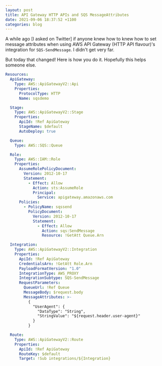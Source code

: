 ```yaml
---
layout: post
title: API Gateway HTTP APIs and SQS MessageAttributes
date: 2021-09-06 18:37:52 +1100
categories: blog
---
```


A while ago [I asked on Twitter] if anyone knew how to knew how to set
message attributes when using AWS API Gateway (HTTP API flavour)'s integration
for `SQS-SendMessage`. I didn't get very far.

But today that changed! Here is how you do it. Hopefully this helps someone else.

```yaml
Resources:
  ApiGateway:
    Type: AWS::ApiGatewayV2::Api
    Properties:
      ProtocolType: HTTP
      Name: sqsdemo

  Stage:
    Type: AWS::ApiGatewayV2::Stage
    Properties:
      ApiId: !Ref ApiGateway
      StageName: $default
      AutoDeploy: true

  Queue:
    Type: AWS::SQS::Queue

  Role:
    Type: AWS::IAM::Role
    Properties:
      AssumeRolePolicyDocument:
        Version: 2012-10-17
        Statement:
          - Effect: Allow
            Action: sts:AssumeRole
            Principal:
              Service: apigateway.amazonaws.com
      Policies:
        - PolicyName: sqssend
          PolicyDocument:
            Version: 2012-10-17
            Statement:
              - Effect: Allow
                Action: sqs:SendMessage
                Resource: !GetAtt Queue.Arn

  Integration:
    Type: AWS::ApiGatewayV2::Integration
    Properties:
      ApiId: !Ref ApiGateway
      CredentialsArn: !GetAtt Role.Arn
      PayloadFormatVersion: "1.0"
      IntegrationType: AWS_PROXY
      IntegrationSubtype: SQS-SendMessage
      RequestParameters:
        QueueUrl: !Ref Queue
        MessageBody: $request.body
        MessageAttributes: >-
          {
            "UserAgent": {
              "DataType": "String",
              "StringValue": "${request.header.user-agent}"
            }
          }

  Route:
    Type: AWS::ApiGatewayV2::Route
    Properties:
      ApiId: !Ref ApiGateway
      RouteKey: $default
      Target: !Sub integrations/${Integration}
```

[tweet]: https://twitter.com/__steele/status/1405767835901521924

